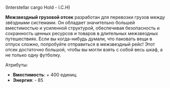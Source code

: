 (Interstellar cargo Hold - I.C.H)

**Межзвездный грузовой отсек** разработан для перевозки грузов между звёздными системами. Он обладает значительно большей вместимостью и усиленной структурой, обеспечивая безопасность и сохранность ценных ресурсов и товаров в длительных межзвездных путешествиях. Если вы когда-нибудь думали, что паковать вещи в отпуск сложно, попробуйте отправиться в межзвездный рейс! Этот отсек достаточно большой, чтобы вы могли взять с собой весь шкаф, а не только одну футболку.

Атрибуты:
- **Вместимость**: + 400 единиц
- **Энергия**: - 85